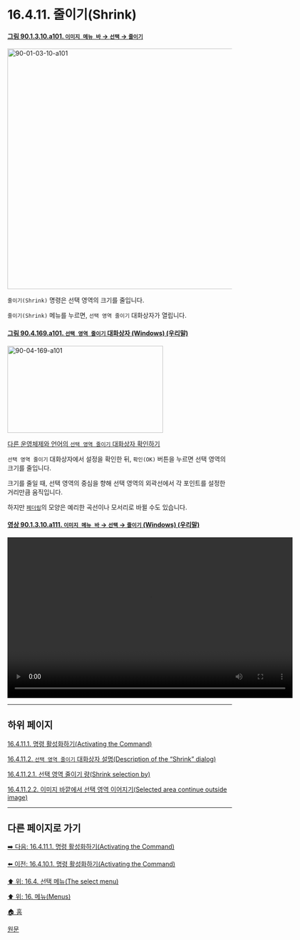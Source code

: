 # 16.4.11. 줄이기(Shrink)

<a id="90-01-03-10-a101"></a>

#### [그림 90.1.3.10.a101. `이미지 메뉴 바` → `선택` → `줄이기`](./90-01-03-10-shrink.md#90-01-03-10-a101)
<img width="934" height="539" alt="90-01-03-10-a101" src="https://github.com/user-attachments/assets/0e4946e6-af0e-4e7d-9156-84e7efbb9eeb" />

`줄이기(Shrink)` 명령은 선택 영역의 크기를 줄입니다.

`줄이기(Shrink)` 메뉴를 누르면, `선택 영역 줄이기` 대화상자가 열립니다.

<a id="90-04-169-a101"></a>

#### [그림 90.4.169.a101. `선택 영역 줄이기` 대화상자 (Windows) (우리말)](./90-04-0169-shrink_selection.md#90-04-169-a101)
<img width="349" height="195" alt="90-04-169-a101" src="https://github.com/user-attachments/assets/6e8bcb90-9f30-499b-9e09-f2406a20c54e" />

[다른 운영체제와 언어의 `선택 영역 줄이기` 대화상자 확인하기](./90-04-0169-shrink_selection.md#90-04-169-a102)

`선택 영역 줄이기` 대화상자에서 설정을 확인한 뒤, `확인(OK)` 버튼을 누르면 선택 영역의 크기를 줄입니다.

크기를 줄일 때, 선택 영역의 중심을 향해 선택 영역의 외곽선에서 각 포인트를 설정한 거리만큼 움직입니다.

하지만 [`페더링`](./07-01-01-feathering.md)의 모양은 예리한 곡선이나 모서리로 바뀔 수도 있습니다.

<a id="90-01-03-10-a111"></a>

#### [영상 90.1.3.10.a111. `이미지 메뉴 바` → `선택` → `줄이기` (Windows) (우리말)](./90-01-03-10-shrink.md#90-01-03-10-a111)
<video controls="controls" width="640" height="360" src="https://github.com/user-attachments/assets/cb298869-183c-412d-a68e-b0131c891937"></video>

***

## 하위 페이지

[16.4.11.1. 명령 활성화하기(Activating the Command)](./16-04-11-01-activating_the_command.md)

[16.4.11.2. `선택 영역 줄이기` 대화상자 설명(Description of the “Shrink” dialog)](./16-04-11-02-00-description_of_the_shrink_dialog.md)

[16.4.11.2.1. 선택 영역 줄이기 량(Shrink selection by)](./16-04-11-02-01-shrink_selection_by.md)

[16.4.11.2.2. 이미지 바깥에서 선택 영역 이어지기(Selected area continue outside image)](./16-04-11-02-02-selected_area_continue_outside_image.md)

***

## 다른 페이지로 가기

[➡️ 다음: 16.4.11.1. 명령 활성화하기(Activating the Command)](./16-04-11-01-activating_the_command.md)

[⬅️ 이전: 16.4.10.1. 명령 활성화하기(Activating the Command)](./16-04-10-01-activating_the_command.md)

[⬆️ 위: 16.4. 선택 메뉴(The select menu)](./16-04-00-the-select-menu.md)

[⬆️ 위: 16. 메뉴(Menus)](./16-00-menus.md)

[🏠 홈](./00-home.md)

[원문](https://docs.gimp.org/2.10/ko/gimp-selection-shrink.html)